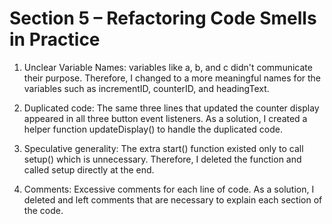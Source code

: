 # Section 5 – Refactoring Code Smells in Practice

1. Unclear Variable Names: variables like a, b, and c didn't communicate their purpose. Therefore, I changed to a more meaningful names for the variables such as incrementID, counterID, and headingText.

2. Duplicated code: The same three lines that updated the counter display appeared in all three button event listeners. As a solution, I created a helper function updateDisplay() to handle the duplicated code.

3. Speculative generality: The extra start() function existed only to call setup() which is unnecessary. Therefore, I deleted the function and called setup directly at the end.

4. Comments: Excessive comments for each line of code. As a solution, I deleted and left comments that are necessary to explain each section of the code.
